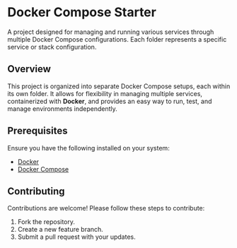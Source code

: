 # Docker Compose Starter

A project designed for managing and running various services through multiple Docker Compose configurations. Each folder represents a specific service or stack configuration.

## Overview

This project is organized into separate Docker Compose setups, each within its own folder. It allows for flexibility in managing multiple services, containerized with **Docker**, and provides an easy way to run, test, and manage environments independently.

## Prerequisites

Ensure you have the following installed on your system:

- [Docker](https://www.docker.com/)
- [Docker Compose](https://docs.docker.com/compose/install/)

## Contributing

Contributions are welcome! Please follow these steps to contribute:

1. Fork the repository.
2. Create a new feature branch.
3. Submit a pull request with your updates.